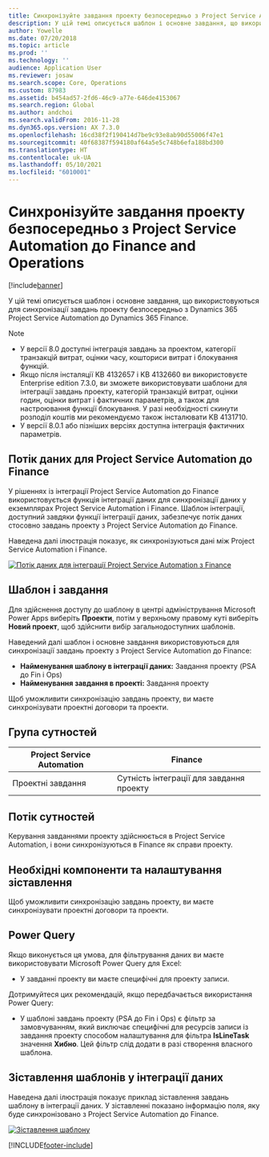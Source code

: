 ```yaml
---
title: Синхронізуйте завдання проекту безпосередньо з Project Service Automation до Finance and Operations
description: У цій темі описується шаблон і основне завдання, що використовуються для синхронізації завдань проекту безпосередньо з Microsoft Dynamics 365 Project Service Automation до Dynamics 365 Finance.
author: Yowelle
ms.date: 07/20/2018
ms.topic: article
ms.prod: ''
ms.technology: ''
audience: Application User
ms.reviewer: josaw
ms.search.scope: Core, Operations
ms.custom: 87983
ms.assetid: b454ad57-2fd6-46c9-a77e-646de4153067
ms.search.region: Global
ms.author: andchoi
ms.search.validFrom: 2016-11-28
ms.dyn365.ops.version: AX 7.3.0
ms.openlocfilehash: 16cd38f2f190414d7be9c93e8ab90d55006f47e1
ms.sourcegitcommit: 40f68387f594180af64a5e5c748b6efa188bd300
ms.translationtype: HT
ms.contentlocale: uk-UA
ms.lasthandoff: 05/10/2021
ms.locfileid: "6010001"
---
```

# <a name="synchronize-project-tasks-directly-from-project-service-automation-to-finance-and-operations"></a>Синхронізуйте завдання проекту безпосередньо з Project Service Automation до Finance and Operations

[!include[banner](../includes/banner.md)]

У цій темі описується шаблон і основне завдання, що використовуються для синхронізації завдань проекту безпосередньо з Dynamics 365 Project Service Automation до Dynamics 365 Finance.

> [!NOTE]
> - У версії 8.0 доступні інтеграція завдань за проектом, категорії транзакцій витрат, оцінки часу, кошториси витрат і блокування функцій.
> - Якщо після інсталяції KB 4132657 і KB 4132660 ви використовуєте Enterprise edition 7.3.0, ви зможете використовувати шаблони для інтеграції завдань проекту, категорій транзакцій витрат, оцінки годин, оцінки витрат і фактичних параметрів, а також для настроювання функції блокування. У разі необхідності скинути розподіл коштів ми рекомендуємо також інсталювати KB 4131710.
> - У версії 8.0.1 або пізніших версіях доступна інтеграція фактичних параметрів.

## <a name="data-flow-for-project-service-automation-to-finance"></a>Потік даних для Project Service Automation до Finance

У рішеннях із інтеграції Project Service Automation до Finance використовується функція інтеграції даних для синхронізації даних у екземплярах Project Service Automation і Finance. Шаблон інтеграції, доступний завдяки функції інтеграції даних, забезпечує потік даних стосовно завдань проекту з Project Service Automation до Finance.

Наведена далі ілюстрація показує, як синхронізуються дані між Project Service Automation і Finance.

[![Потік даних для інтеграції Project Service Automation з Finance](./media/ProjectTasksFlow.png)](./media/ProjectTasksFlow.png)

## <a name="template-and-task"></a>Шаблон і завдання

Для здійснення доступу до шаблону в центрі адміністрування Microsoft Power Apps виберіть **Проекти**, потім у верхньому правому куті виберіть **Новий проект**, щоб здійснити вибір загальнодоступних шаблонів.

Наведений далі шаблон і основне завдання використовуються для синхронізації завдань проекту з Project Service Automation до Finance:

- **Найменування шаблону в інтеграції даних:** Завдання проекту (PSA до Fin і Ops)
- **Найменування завдання в проекті:** Завдання проекту

Щоб уможливити синхронізацію завдань проекту, ви маєте синхронізувати проектні договори та проекти.

## <a name="entity-set"></a>Група сутностей

| Project Service Automation | Finance                             |
|----------------------------|-------------------------------------|
| Проектні завдання              | Сутність інтеграції для завдання проекту |

## <a name="entity-flow"></a>Потік сутностей

Керування завданнями проекту здійснюється в Project Service Automation, і вони синхронізуються в Finance як справи проекту.

## <a name="prerequisites-and-mapping-setup"></a>Необхідні компоненти та налаштування зіставлення

Щоб уможливити синхронізацію завдань проекту, ви маєте синхронізувати проектні договори та проекти.

## <a name="power-query"></a>Power Query

Якщо виконується ця умова, для фільтрування даних ви маєте використовувати Microsoft Power Query для Excel:

- У завданні проекту ви маєте специфічні для проекту записи.

Дотримуйтеся цих рекомендацій, якщо передбачається використання Power Query:

- У шаблоні завдань проекту (PSA до Fin і Ops) є фільтр за замовчуванням, який виключає специфічні для ресурсів записи із завдання проекту способом налаштування для фільтра **IsLineTask** значення **Хибно**. Цей фільтр слід додати в разі створення власного шаблона.

## <a name="template-mapping-in-data-integration"></a>Зіставлення шаблонів у інтеграції даних

Наведена далі ілюстрація показує приклад зіставлення завдань шаблону в інтеграції даних. У зіставленні показано інформацію поля, яку буде синхронізовано з Project Service Automation до Finance.

[![Зіставлення шаблону](./media/ProjectTasksMapping.png)](./media/ProjectTasksMapping.png)


[!INCLUDE[footer-include](../includes/footer-banner.md)]